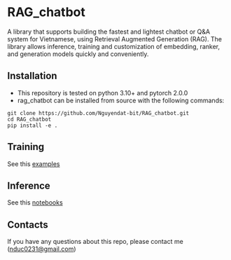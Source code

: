 # RAG_chatbot
A library that supports building the fastest and lightest chatbot or Q&A system for Vietnamese, using Retrieval Augmented Generation (RAG). The library allows inference, training and customization of embedding, ranker, and generation models quickly and conveniently.

## Installation
- This repository is tested on python 3.10+ and pytorch 2.0.0
- rag_chatbot can be installed from source with the following commands: 
```
git clone https://github.com/Nguyendat-bit/RAG_chatbot.git
cd RAG_chatbot
pip install -e .
```

## Training 
See this [examples](examples)

## Inference 
See this [notebooks](notebook)

## Contacts
If you have any questions about this repo, please contact me (nduc0231@gmail.com)